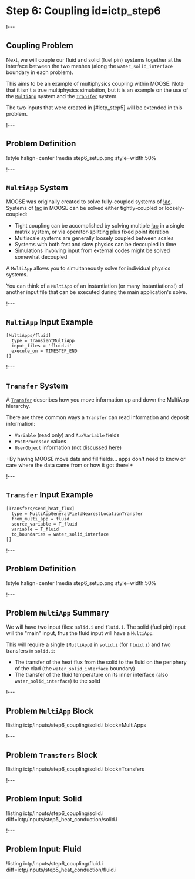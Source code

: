 # Step 6: Coupling id=ictp_step6

!---

## Coupling Problem

Next, we will couple our fluid and solid (fuel pin) systems together at the interface between the two meshes (along the `water_solid_interface` boundary in each problem).

This aims to be an example of multiphysics coupling within MOOSE. Note that it isn't a true multiphysics simulation, but it is an example on the use of the [`MultiApp`](MultiApps/index.md) system and the [`Transfer`](Transfers/index.md) system.

The two inputs that were created in [#ictp_step5] will be extended in this problem.

!---

## Problem Definition

!style halign=center
!media step6_setup.png style=width:50%

!---

## `MultiApp` System

MOOSE was originally created to solve fully-coupled systems of [!ac](PDEs). Systems of [!ac](PDEs) in MOOSE can be solved either tightly-coupled or loosely-coupled:

- Tight coupling can be accomplished by solving multiple [!ac](PDEs) in a single matrix system, or via operator-splitting plus fixed point iteration
- Multiscale systems are generally loosely coupled between scales
- Systems with both fast and slow physics can be decoupled in time
- Simulations involving input from external codes might be solved somewhat decoupled

A `MultiApp` allows you to simultaneously solve for individual physics systems.

You can think of a `MultiApp` of an instantiation (or many instantiations!) of another input file that can be executed during the main application's solve.

!---

## `MultiApp` Input Example

```moose
[MultiApps/fluid]
  type = TransientMultiApp
  input_files = 'fluid.i'
  execute_on = TIMESTEP_END
[]
```

!---

## `Transfer` System

A [`Transfer`](Transfers/index.md) describes how you move information up and down the MultiApp hierarchy.

There are three common ways a `Transfer` can read information and deposit information:

- `Variable` (read only) and `AuxVariable` fields
- `PostProcessor` values
- `UserObject` information (not discussed here)

+By having MOOSE move data and fill fields... apps don't need to know or care where the data came from or how it got there!+

!---

## `Transfer` Input Example

```moose
[Transfers/send_heat_flux]
  type = MultiAppGeneralFieldNearestLocationTransfer
  from_multi_app = fluid
  source_variable = T_fluid
  variable = T_fluid
  to_boundaries = water_solid_interface
[]
```

!---

## Problem Definition

!style halign=center
!media step6_setup.png style=width:50%

!---

## Problem `MultiApp` Summary

We will have two input files: `solid.i` and `fluid.i`. The solid (fuel pin) input will the "main" input, thus the fluid input will have a `MultiApp`.

This will require a single `[MultiApp]` in `solid.i` (for `fluid.i`) and two transfers in `solid.i`:

- The transfer of the heat flux from the solid to the fluid on the periphery of the clad (the `water_solid_interface` boundary)
- The transfer of the fluid temperature on its inner interface (also `water_solid_interface`) to the solid

!---

## Problem `MultiApp` Block

!listing ictp/inputs/step6_coupling/solid.i block=MultiApps

!---

## Problem `Transfers` Block

!listing ictp/inputs/step6_coupling/solid.i block=Transfers

!---

## Problem Input: Solid

!listing ictp/inputs/step6_coupling/solid.i diff=ictp/inputs/step5_heat_conduction/solid.i

!---

## Problem Input: Fluid

!listing ictp/inputs/step6_coupling/fluid.i diff=ictp/inputs/step5_heat_conduction/fluid.i
